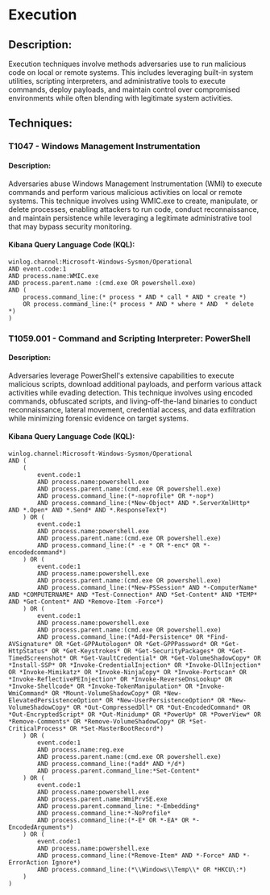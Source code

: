 # Execution

## Description:
Execution techniques involve methods adversaries use to run malicious code on local or remote systems. This includes leveraging built-in system utilities, scripting interpreters, and administrative tools to execute commands, deploy payloads, and maintain control over compromised environments while often blending with legitimate system activities.

## Techniques:
### T1047 - Windows Management Instrumentation
#### Description:
Adversaries abuse Windows Management Instrumentation (WMI) to execute commands and perform various malicious activities on local or remote systems. This technique involves using WMIC.exe to create, manipulate, or delete processes, enabling attackers to run code, conduct reconnaissance, and maintain persistence while leveraging a legitimate administrative tool that may bypass security monitoring.

#### Kibana Query Language Code (KQL):
```
winlog.channel:Microsoft-Windows-Sysmon/Operational
AND event.code:1
AND process.name:WMIC.exe
AND process.parent.name :(cmd.exe OR powershell.exe)
AND (
    process.command_line:(* process * AND * call * AND * create *)
    OR process.command_line:(* process * AND * where * AND  * delete *)
)
```

### T1059.001 - Command and Scripting Interpreter: PowerShell
#### Description:
Adversaries leverage PowerShell's extensive capabilities to execute malicious scripts, download additional payloads, and perform various attack activities while evading detection. This technique involves using encoded commands, obfuscated scripts, and living-off-the-land binaries to conduct reconnaissance, lateral movement, credential access, and data exfiltration while minimizing forensic evidence on target systems.

#### Kibana Query Language Code (KQL):
```
winlog.channel:Microsoft-Windows-Sysmon/Operational
AND (
    (
        event.code:1
        AND process.name:powershell.exe
        AND process.parent.name:(cmd.exe OR powershell.exe)
        AND process.command_line:(*-noprofile* OR *-nop*)
        AND process.command_line:(*New-Object* AND *.ServerXmlHttp* AND *.Open* AND *.Send* AND *.ResponseText*)
    ) OR (
        event.code:1
        AND process.name:powershell.exe
        AND process.parent.name:(cmd.exe OR powershell.exe)
        AND process.command_line:(* -e * OR *-enc* OR *-encodedcommand*)
    ) OR (
        event.code:1
        AND process.name:powershell.exe
        AND process.parent.name:(cmd.exe OR powershell.exe)
        AND process.command_line:(*New-PSSession* AND *-ComputerName* AND *COMPUTERNAME* AND *Test-Connection* AND *Set-Content* AND *TEMP* AND *Get-Content* AND *Remove-Item -Force*)
    ) OR (
        event.code:1
        AND process.name:powershell.exe
        AND process.parent.name:(cmd.exe OR powershell.exe)
        AND process.command_line:(*Add-Persistence* OR *Find-AVSignature* OR *Get-GPPAutologon* OR *Get-GPPPassword* OR *Get-HttpStatus* OR *Get-Keystrokes* OR *Get-SecurityPackages* OR *Get-TimedScreenshot* OR *Get-VaultCredential* OR *Get-VolumeShadowCopy* OR *Install-SSP* OR *Invoke-CredentialInjection* OR *Invoke-DllInjection* OR *Invoke-Mimikatz* OR *Invoke-NinjaCopy* OR *Invoke-Portscan* OR *Invoke-ReflectivePEInjection* OR *Invoke-ReverseDnsLookup* OR *Invoke-Shellcode* OR *Invoke-TokenManipulation* OR *Invoke-WmiCommand* OR *Mount-VolumeShadowCopy* OR *New-ElevatedPersistenceOption* OR *New-UserPersistenceOption* OR *New-VolumeShadowCopy* OR *Out-CompressedDll* OR *Out-EncodedCommand* OR *Out-EncryptedScript* OR *Out-Minidump* OR *PowerUp* OR *PowerView* OR *Remove-Comments* OR *Remove-VolumeShadowCopy* OR *Set-CriticalProcess* OR *Set-MasterBootRecord*)
    ) OR (
        event.code:1
        AND process.name:reg.exe
        AND process.parent.name:(cmd.exe OR powershell.exe)
        AND process.command_line:(*add* AND */d*)
        AND process.parent.command_line:*Set-Content*
    ) OR (
        event.code:1
        AND process.name:powershell.exe
        AND process.parent.name:WmiPrvSE.exe
        AND process.parent.command_line: *-Embedding* 
        AND process.command_line:*-NoProfile*
        AND process.command_line:(*-E* OR *-EA* OR *-EncodedArguments*)
    ) OR (
        event.code:1
        AND process.name:powershell.exe
        AND process.command_line:(*Remove-Item* AND *-Force* AND *-ErrorAction Ignore*) 
        AND process.command_line:(*\\Windows\\Temp\\* OR *HKCU\:*)
    )
) 
```
